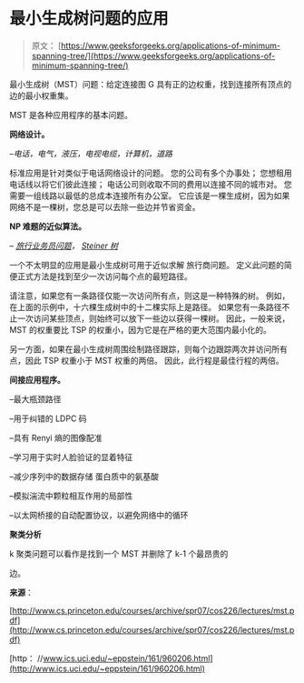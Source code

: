 # 最小生成树问题的应用

> 原文： [https://www.geeksforgeeks.org/applications-of-minimum-spanning-tree/](https://www.geeksforgeeks.org/applications-of-minimum-spanning-tree/)

最小生成树（MST）问题：给定连接图 G 具有正的边权重，找到连接所有顶点的边的最小权重集。

MST 是各种应用程序的基本问题。

**网络设计。**

*–电话，电气，液压，电视电缆，计算机，道路*

标准应用是针对类似于电话网络设计的问题。 您的公司有多个办事处； 您想租用电话线以将它们彼此连接； 电话公司则收取不同的费用以连接不同的城市对。 您需要一组线路以最低的总成本连接所有办公室。 它应该是一棵生成树，因为如果网络不是一棵树，您总是可以去除一些边并节省资金。

**NP 难题的近似算法。**

*– [旅行业务员问题](http://en.wikipedia.org/wiki/Travelling_salesman_problem)， [Steiner 树](http://en.wikipedia.org/wiki/Steiner_tree_problem)*

一个不太明显的应用是最小生成树可用于近似求解 旅行商问题。 定义此问题的简便正式方法是找到至少一次访问每个点的最短路径。

请注意，如果您有一条路径仅能一次访问所有点，则这是一种特殊的树。 例如，在上面的示例中，十六棵生成树中的十二棵实际上是路径。 如果您有一条路径不止一次访问某些顶点，则始终可以放下一些边以获得一棵树。 因此，一般来说，MST 的权重要比 TSP 的权重小，因为它是在严格的更大范围内最小化的。

另一方面，如果在最小生成树周围绘制路径跟踪，则每个边跟踪两次并访问所有点，因此 TSP 权重小于 MST 权重的两倍。 因此，此行程是最佳行程的两倍。

**间接应用程序。**

–最大瓶颈路径

–用于纠错的 LDPC 码

–具有 Renyi 熵的图像配准

–学习用于实时人脸验证的显着特征

–减少序列中的数据存储 蛋白质中的氨基酸

–模拟湍流中颗粒相互作用的局部性

–以太网桥接的自动配置协议，以避免网络中的循环

**聚类分析**

k 聚类问题可以看作是找到一个 MST 并删除了 k-1 个最昂贵的

边。

**来源**：

[http://www.cs.princeton.edu/courses/archive/spr07/cos226/lectures/mst.pdf](http://www.cs.princeton.edu/courses/archive/spr07/cos226/lectures/mst.pdf)

[http： //www.ics.uci.edu/~eppstein/161/960206.html](http://www.ics.uci.edu/~eppstein/161/960206.html)

